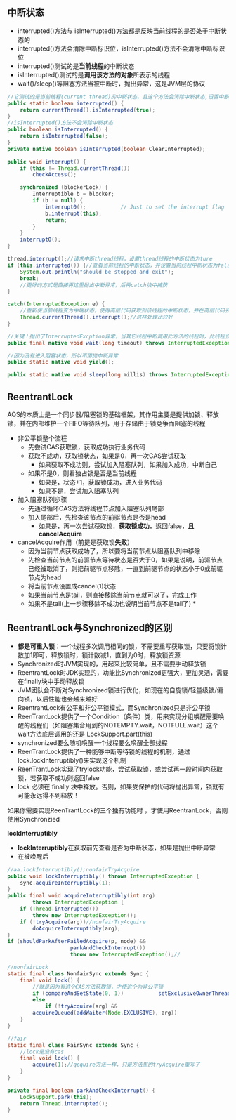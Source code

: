 ## 中断状态

* interrupted()方法与 isInterrupted()方法都是反映当前线程的是否处于中断状态的 
* interrupted()方法会清除中断标识位，isInterrupted()方法不会清除中断标识位 
* interrupted()测试的是**当前线程**的中断状态 
* isInterrupted()测试的是**调用该方法的对象**所表示的线程 
* wait()/sleep()等阻塞方法当被中断时，抛出异常，这是JVM层的协议

```java
//它测试的是当前线程(current thread)的中断状态，且这个方法会清除中断状态,设置中断状态为false
public static boolean interrupted() {
    return currentThread().isInterrupted(true);
}
//isInterrupted()方法不会清除中断状态
public boolean isInterrupted() {
    return isInterrupted(false);
}
private native boolean isInterrupted(boolean ClearInterrupted);
```



```java
public void interrupt() {
    if (this != Thread.currentThread())
        checkAccess();

    synchronized (blockerLock) {
        Interruptible b = blocker;
        if (b != null) {
            interrupt0();           // Just to set the interrupt flag
            b.interrupt(this);
            return;
        }
    }
    interrupt0();
}
```

```java
thread.interrupt();//请求中断thread线程，设置thread线程的中断状态为ture
if (this.interrupted()) {//查看当前线程的中断状态，并设置当前线程中断状态为false
    System.out.println("should be stopped and exit");
    break;
    //更好的方式是直接再这里抛出中断异常，后再catch块中捕获
}

catch(InterruptedException e) {
    //重新使当前线程变为中端状态，使得高层代码获取到该线程的中断状态，并在高层代码去处理
    Thread.currentThread().interrupt();//这样处理比较好
}
```

```java
//关键！抛出了InterruptedExcption异常，当其它线程中断调用此方法的线程时，此线程立即退出阻塞状态，并抛出异常 
public final native void wait(long timeout) throws InterruptedException;

//因为没有进入阻塞状态，所以不用抛中断异常
public static native void yield();

public static native void sleep(long millis) throws InterruptedException;

```



## ReentrantLock

AQS的本质上是一个同步器/阻塞锁的基础框架，其作用主要是提供加锁、释放锁，并在内部维护一个FIFO等待队列，用于存储由于锁竞争而阻塞的线程 

* 非公平锁整个流程
  * 先尝试CAS获取锁，获取成功执行业务代码
  * 获取不成功，获取锁状态，如果是0，再一次CAS尝试获取
    * 如果获取不成功则，尝试加入阻塞队列，如果加入成功，中断自己
  * 如果不是0，则看独占锁是否是当前线程
    * 如果是，状态+1，获取锁成功，进入业务代码
    * 如果不是，尝试加入阻塞队列
* 加入阻塞队列步骤
  * 先通过循环CAS方法将线程节点加入阻塞队列尾部
  * 加入尾部后，先检查该节点的前驱节点是否是head
    * 如果是，再一次尝试获取锁，**获取锁成功**，返回false，**且cancelAcquire**
* cancelAcquire作用（前提是获取锁**失败**）
  * 因为当前节点获取成功了，所以要将当前节点从阻塞队列中移除
  * 先检查当前节点的前驱节点等待状态是否大于0，如果是说明，前驱节点已经被取消了，则把前驱节点移除，一直到前驱节点的状态小于0或前驱节点为head
  * 将当前节点设置成cancel(1)状态
  * 如果当前节点是tail，则直接移除当前节点就可以了，完成工作
  * 如果不是tail(上一步骤移除不成功也说明当前节点不是tail了)
    * 


## ReentrantLock与Synchronized的区别

* **都是可重入锁**：一个线程多次调用相同的锁，不需要重写获取锁，只要将锁计数加1即可，释放锁时，锁计数减1，直到为0时，释放锁资源
* Synchronized时JVM实现的，用起来比较简单，且不需要手动释放锁
* ReentrantLock时JDK实现的，功能比Synchronized更强大，更加灵活，需要在finally块中手动释放锁
* JVM团队会不断对Synchronized锁进行优化，如现在的自旋锁/轻量级锁/偏向锁，以后性能也会越来越好
* ReentrantLock有公平和非公平锁模式，而Synchronized只是非公平锁
* ReenTrantLock提供了一个Condition（条件）类，用来实现分组唤醒需要唤醒的线程们（如阻塞集合用到的NOTEMPTY.wait，NOTFULL.wait）这个wait方法底层调用的还是 LockSupport.part(this)
* synchronized要么随机唤醒一个线程要么唤醒全部线程 
* ReenTrantLock提供了一种能够中断等待锁的线程的机制，通过lock.lockInterruptibly()来实现这个机制 
* ReenTrantLock实现了trylock功能，尝试获取锁，或尝试再一段时间内获取锁，若获取不成功则返回false
* lock 必须在 finally 块中释放。否则，如果受保护的代码将抛出异常，锁就有可能永远得不到释放！ 

如果你需要实现ReenTrantLock的三个独有功能时 ，才使用ReentranLock，否则使用Synchronzied



**lockInterruptibly**

* **lockInterruptibly**在获取前先查看是否为中断状态，如果是抛出中断异常
* 在被唤醒后

```java
//aa.lockInterruptibly();nonfairTryAcquire
public void lockInterruptibly() throws InterruptedException {
    sync.acquireInterruptibly(1);
}
public final void acquireInterruptibly(int arg)
        throws InterruptedException {
    if (Thread.interrupted())
        throw new InterruptedException();
    if (!tryAcquire(arg))//nonfairTryAcquire
        doAcquireInterruptibly(arg);
}
if (shouldParkAfterFailedAcquire(p, node) &&
                    parkAndCheckInterrupt())
                    throw new InterruptedException();//

//nonfairLock
static final class NonfairSync extends Sync {
    final void lock() {
        //就是因为有这个CAS方法获取锁，才使这个为非公平锁
        if (compareAndSetState(0, 1))           setExclusiveOwnerThread(Thread.currentThread());//为了重入机制设置
        else
            if (!tryAcquire(arg) &&
        acquireQueued(addWaiter(Node.EXCLUSIVE), arg))
    }
}    

//fair
static final class FairSync extends Sync {
    //lock是没有cas
    final void lock() {
        acquire(1);//qcquire方法一样，只是方法里的tryAcquire重写了
    }
}

private final boolean parkAndCheckInterrupt() {
    LockSupport.park(this);
    return Thread.interrupted();
}

```